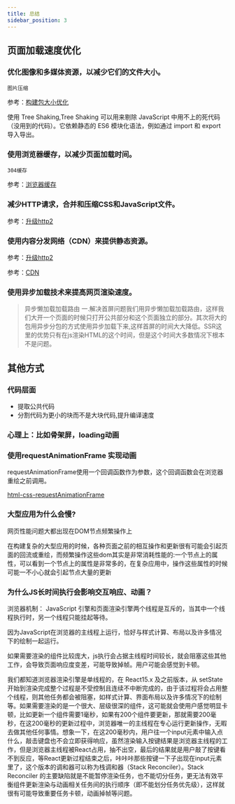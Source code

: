 ```yaml
---
title: 总结
sidebar_position: 3
---
```


## 页面加载速度优化
### 优化图像和多媒体资源，以减少它们的文件大小。
```
图片压缩
```
参考：[构建包大小优化](../build-webpack/构建包大小优化)

使用 Tree Shaking,Tree Shaking 可以用来剔除 JavaScript 中用不上的死代码（没用到的代码）。它依赖静态的 ES6 模块化语法，例如通过 import 和 export 导入导出。

### 使用浏览器缓存，以减少页面加载时间。
```
304缓存
```
参考：[浏览器缓存](../http-browser-promise/浏览器缓存)

### 减少HTTP请求，合并和压缩CSS和JavaScript文件。

参考：[升级http2](./升级http2)

### 使用内容分发网络（CDN）来提供静态资源。

参考：[升级http2](./升级http2)

参考：[CDN](./CDN-内容分发网络)

### 使用异步加载技术来提高网页渲染速度。
>异步懒加载加载路由
一.解决首屏问题我们用异步懒加载加载路由，这样我们大开一个页面的时候只打开公共部分和这个页面独立的部分。其次将大的包用异步分包的方式使用异步加载下来,这样首屏的时间大大降低。SSR这里的优势只有在js渲染HTML的这个时间，但是这个时间大多数情况下根本不是问题。

## 其他方式
### 代码层面
* 提取公共代码
* 分割代码为更小的块而不是大块代码,提升编译速度

### 心理上：比如骨架屏，loading动画

### 使用requestAnimationFrame 实现动画
requestAnimationFrame使用一个回调函数作为参数，这个回调函数会在浏览器重绘之前调用。

[html-css-requestAnimationFrame](../html-css/requestAnimationFrame/requestAnimationFrame-是宏任务吗)

### 大型应用为什么会慢?
网页性能问题大都出现在DOM节点频繁操作上

在构建复杂的大型应用的时候，各种页面之前的相互操作和更新很有可能会引起页面的回流或重绘，而频繁操作这些dom其实是非常消耗性能的:一个节点上的属性，可以看到一个节点上的属性是非常多的，在复杂应用中，操作这些属性的时候可能一不小心就会引起节点大量的更新

### 为什么JS长时间执行会影响交互响应、动画？
浏览器机制：
JavaScript 引擎和页面渲染引擎两个线程是互斥的，当其中一个线程执行时，另一个线程只能挂起等待。

因为JavaScript在浏览器的主线程上运行，恰好与样式计算、布局以及许多情况下的绘制一起运行。

如果需要渲染的组件比较庞大，js执行会占据主线程时间较长，就会阻塞这些其他工作，会导致页面响应度变差，可能导致掉帧。用户可能会感觉到卡顿。

我们都知道浏览器渲染引擎是单线程的，在 React15.x 及之前版本，从 setState 开始到渲染完成整个过程是不受控制且连续不中断完成的，由于该过程将会占用整个线程，则其他任务都会被阻塞，如样式计算、界面布局以及许多情况下的绘制等。如果需要渲染的是一个很大、层级很深的组件，这可能就会使用户感觉明显卡顿，比如更新一个组件需要1毫秒，如果有200个组件要更新，那就需要200毫秒，在这200毫秒的更新过程中，浏览器唯一的主线程在专心运行更新操作，无暇去做其他任何事情。想象一下，在这200毫秒内，用户往一个input元素中输入点什么，敲击键盘也不会立即获得响应，虽然渲染输入按键结果是浏览器主线程的工作，但是浏览器主线程被React占用，抽不出空，最后的结果就是用户敲了按键看不到反应，等React更新过程结束之后，咔咔咔那些按键一下子出现在input元素里了，这个版本的调和器可以称为栈调和器（Stack Reconciler）。Stack Reconciler 的主要缺陷就是不能暂停渲染任务，也不能切分任务，更无法有效平衡组件更新渲染与动画相关任务间的执行顺序（即不能划分任务优先级），这样就很有可能导致重要任务卡顿，动画掉帧等问题。

